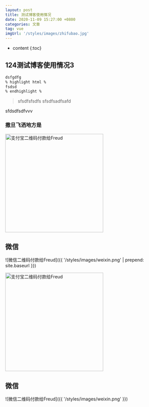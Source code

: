 ```yaml
---
layout: post
title: 测试博客使用情况
date: 2020-11-09 15:27:00 +0800
categories: 文章
tag: vue
imgUrl: '/styles/images/zhifubao.jpg'
---
```


* content
{:toc}



## 124测试博客使用情况3
``` html
dsfgdfg
% highlight html %
fsdsd
% endhighlight %
```
>sfsdfsfsdfs
>sfsdfsadfsafd

sfdsdfsdfvvv

### 撒旦飞洒地方是

<img src="{{ '/_posts/notes/vue/20201109/jiezishu.jpg' | prepend: site.baseurl }}" alt="支付宝二维码付款给Freud" width="310" />

微信
----------------
![微信二维码付款给Freud]({{ '/styles/images/weixin.png' | prepend: site.baseurl }})

<img src="{{ '/styles/images/zhifubao.jpg'}}" alt="支付宝二维码付款给Freud" width="310" />

微信
----------------
![微信二维码付款给Freud]({{ '/styles/images/weixin.png' }})